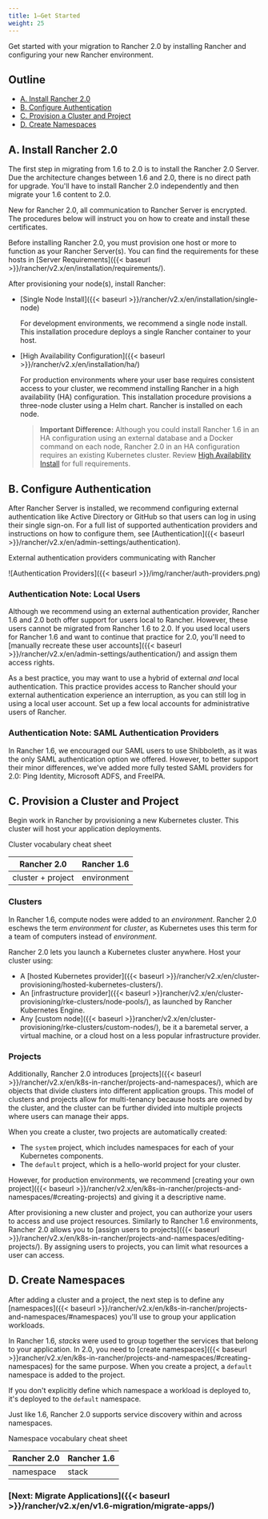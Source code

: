 ```yaml
---
title: 1—Get Started
weight: 25
---
```

Get started with your migration to Rancher 2.0 by installing Rancher and configuring your new Rancher environment.

## Outline

<!-- TOC -->


- [A. Install Rancher 2.0](#a-install-rancher-2-0)
- [B. Configure Authentication](#b-configure-authentication)
- [C. Provision a Cluster and Project](#c-provision-a-cluster-and-project)
- [D. Create Namespaces](#d-create-namespaces)

<!-- /TOC -->

## A. Install Rancher 2.0

The first step in migrating from 1.6 to 2.0 is to install the Rancher 2.0 Server. Due the architecture changes between 1.6 and 2.0, there is no direct path for upgrade. You'll have to install Rancher 2.0 independently and then migrate your 1.6 content to 2.0.

New for Rancher 2.0, all communication to Rancher Server is encrypted. The procedures below will instruct you on how to create and install these certificates.

Before installing Rancher 2.0, you must provision one host or more to function as your Rancher Server(s). You can find the requirements for these hosts in [Server Requirements]({{< baseurl >}}/rancher/v2.x/en/installation/requirements/).

After provisioning your node(s), install Rancher:

- [Single Node Install]({{< baseurl >}}/rancher/v2.x/en/installation/single-node)

    For development environments, we recommend a single node install. This installation procedure deploys a single Rancher container to your host.

- [High Availability Configuration]({{< baseurl >}}/rancher/v2.x/en/installation/ha/)

    For production environments where your user base requires consistent access to your cluster, we recommend installing Rancher in a high availability (HA) configuration. This installation procedure provisions a three-node cluster using a Helm chart. Rancher is installed on each node.

    >**Important Difference:** Although you could install Rancher 1.6 in an HA configuration using an external database and a Docker command on each node, Rancher 2.0 in an HA configuration requires an existing Kubernetes cluster. Review [High Availability Install](https://rancher.com/docs/rancher/v2.x/en/installation/ha/) for full requirements.

## B. Configure Authentication

After Rancher Server is installed, we recommend configuring external authentication like Active Directory or GitHub so that users can log in using their single sign-on. For a full list of supported authentication providers and instructions on how to configure them, see [Authentication]({{< baseurl >}}/rancher/v2.x/en/admin-settings/authentication).

<figcaption>External authentication providers communicating with Rancher</figcaption>

![Authentication Providers]({{< baseurl >}}/img/rancher/auth-providers.png)


### Authentication Note: Local Users

Although we recommend using an external authentication provider, Rancher 1.6 and 2.0 both offer support for users local to Rancher. However, these users cannot be migrated from Rancher 1.6 to 2.0. If you used local users for Rancher 1.6 and want to continue that practice for 2.0, you'll need to [manually recreate these user accounts]({{< baseurl >}}/rancher/v2.x/en/admin-settings/authentication/) and assign them access rights.

As a best practice, you may want to use a hybrid of external _and_ local authentication. This practice provides access to Rancher should your external authentication experience an interruption, as you can still log in using a local user account. Set up a few local accounts for administrative users of Rancher.


### Authentication Note: SAML Authentication Providers

In Rancher 1.6, we encouraged our SAML users to use Shibboleth, as it was the only SAML authentication option we offered. However, to better support their minor differences, we've added more fully tested SAML providers for 2.0: Ping Identity, Microsoft ADFS, and FreeIPA.

## C. Provision a Cluster and Project

Begin work in Rancher by provisioning a new Kubernetes cluster. This cluster will host your application deployments.

<figcaption>Cluster vocabulary cheat sheet</figcaption>


| Rancher 2.0        | Rancher 1.6   |
| ------------------ | ------------- |
| cluster  + project | environment   |

### Clusters

In Rancher 1.6, compute nodes were added to an _environment_. Rancher 2.0 eschews the term _environment_ for _cluster_, as Kubernetes uses this term for a team of computers instead of _environment_.

Rancher 2.0 lets you launch a Kubernetes cluster anywhere. Host your cluster using:

- A [hosted Kubernetes provider]({{< baseurl >}}/rancher/v2.x/en/cluster-provisioning/hosted-kubernetes-clusters/).
- An [infrastructure provider]({{< baseurl >}}rancher/v2.x/en/cluster-provisioning/rke-clusters/node-pools/), as launched by Rancher Kubernetes Engine.
- Any [custom node]({{< baseurl >}}rancher/v2.x/en/cluster-provisioning/rke-clusters/custom-nodes/), be it a baremetal server, a virtual machine, or a cloud host on a less popular infrastructure provider.

### Projects
Additionally, Rancher 2.0 introduces [projects]({{< baseurl >}}/rancher/v2.x/en/k8s-in-rancher/projects-and-namespaces/), which are objects that divide clusters into different application groups. This model of clusters and projects allow for multi-tenancy because hosts are owned by the cluster, and the cluster can be further divided into multiple projects where users can manage their apps.

When you create a cluster, two projects are automatically created:

- The `system` project, which includes namespaces for each of your Kubernetes components.
- The `default` project, which is a hello-world project for your cluster.

However, for production environments, we recommend [creating your own project]({{< baseurl >}}/rancher/v2.x/en/k8s-in-rancher/projects-and-namespaces/#creating-projects) and giving it a descriptive name.

After provisioning a new cluster and project, you can authorize your users to access and use project resources. Similarly to Rancher 1.6 environments, Rancher 2.0 allows you to [assign users to projects]({{< baseurl >}}/rancher/v2.x/en/k8s-in-rancher/projects-and-namespaces/editing-projects/). By assigning users to projects, you can limit what resources a user can access.

## D. Create Namespaces

After adding a cluster and a project, the next step is to define any [namespaces]({{< baseurl >}}/rancher/v2.x/en/k8s-in-rancher/projects-and-namespaces/#namespaces) you'll use to group your application workloads.

In Rancher 1.6, _stacks_ were used to group together the services that belong to your application. In 2.0, you need to [create namespaces]({{< baseurl >}}rancher/v2.x/en/k8s-in-rancher/projects-and-namespaces/#creating-namespaces) for the same purpose. When you create a project, a `default` namespace is added to the project.

If you don't explicitly define which namespace a workload is deployed to, it's deployed to the `default` namespace.

Just like 1.6, Rancher 2.0 supports service discovery within and across namespaces.

<figcaption>Namespace vocabulary cheat sheet</figcaption>

| Rancher 2.0  | Rancher 1.6    |
| ------------ | -------------- |
| namespace    | stack          |


### [Next: Migrate Applications]({{< baseurl >}}/rancher/v2.x/en/v1.6-migration/migrate-apps/)
